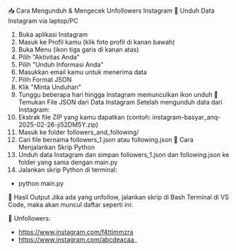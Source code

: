 📥 Cara Mengunduh & Mengecek Unfollowers Instagram
📌 Unduh Data Instagram via laptop/PC
1.	Buka aplikasi Instagram
2.	Masuk ke Profil kamu (klik foto profil di kanan bawah)
3.	Buka Menu (ikon tiga garis di kanan atas)
4.	Pilih "Aktivitas Anda"
5.	Pilih "Unduh Informasi Anda"
6.	Masukkan email kamu untuk menerima data
7.	Pilih Format JSON
8.	Klik "Minta Unduhan"
9.	Tunggu beberapa hari hingga Instagram memunculkan ikon unduh
📌 Temukan File JSON dari Data Instagram
Setelah mengunduh data dari Instagram:
1.	Ekstrak file ZIP yang kamu dapatkan (contoh: instagram-basyar_anq-2025-02-26-ji52DM5Y.zip)
2.	Masuk ke folder followers_and_following/
3.	Cari file bernama followers_1.json atau following.json
🚀 Cara Menjalankan Skrip Python
1.	Unduh data Instagram dan simpan followers_1.json dan following.json ke folder yang sama dengan main.py
2.	Jalankan skrip Python di terminal:
-	python main.py
  
  🎯 Hasil Output
Jika ada yang unfollow, jalankan skrip di Bash Terminal di VS Code, maka akan muncul daftar seperti ini:

🚨 Unfollowers:
- https://www.instagram.com/f4ttimmzra
- https://www.instagram.com/abcdeacaa_
